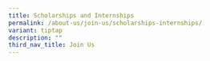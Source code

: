 ```yaml
---
title: Scholarships and Internships
permalink: /about-us/join-us/scholarships-internships/
variant: tiptap
description: ""
third_nav_title: Join Us
---
```

<p></p>